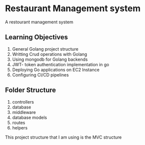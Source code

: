 # Restaurant Management system

A restourant management system

## Learning Objectives

1. General Golang project structure
2. Writting Crud operations with Golang
3. Using mongodb for Golang backends
4. JWT- token authentication implementation in go
5. Deploying Go applications on EC2 Instance
6. Configuring CI/CD pipelines

## Folder Structure

1. controllers
2. database
3. middleware
4. database models
5. routes
6. helpers

This project structure that I am using is the MVC structure

